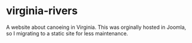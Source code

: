 # virginia-rivers
A website about canoeing in Virginia. This was orginally hosted in Joomla, so I migrating to a static site for less maintenance.
